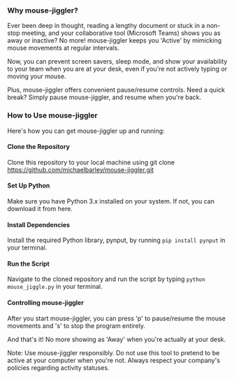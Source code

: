 ### Why mouse-jiggler?
Ever been deep in thought, reading a lengthy document or stuck in a non-stop meeting, and your collaborative tool (Microsoft Teams) shows you as away or inactive? No more! mouse-jiggler keeps you 'Active' by mimicking mouse movements at regular intervals.

Now, you can prevent screen savers, sleep mode, and show your availability to your team when you are at your desk, even if you're not actively typing or moving your mouse.

Plus, mouse-jiggler offers convenient pause/resume controls. Need a quick break? Simply pause mouse-jiggler, and resume when you're back.

### How to Use mouse-jiggler
Here's how you can get mouse-jiggler up and running:

#### Clone the Repository 
Clone this repository to your local machine using git clone https://github.com/michaelbarley/mouse-jiggler.git

#### Set Up Python 
Make sure you have Python 3.x installed on your system. If not, you can download it from here.

#### Install Dependencies
Install the required Python library, pynput, by running `pip install pynput` in your terminal.

#### Run the Script 
Navigate to the cloned repository and run the script by typing `python mouse_jiggle.py` in your terminal.

#### Controlling mouse-jiggler
After you start mouse-jiggler, you can press 'p' to pause/resume the mouse movements and 's' to stop the program entirely.

And that's it! No more showing as 'Away' when you're actually at your desk.

Note: Use mouse-jiggler responsibly. Do not use this tool to pretend to be active at your computer when you're not. Always respect your company's policies regarding activity statuses.
